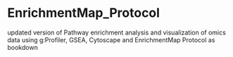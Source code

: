 # EnrichmentMap_Protocol
updated version of Pathway enrichment analysis and visualization of omics data using g:Profiler, GSEA, Cytoscape and EnrichmentMap Protocol as bookdown
